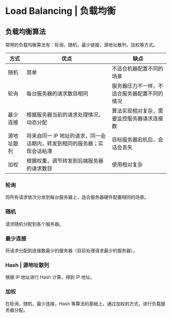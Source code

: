 # Load Balancing | 负载均衡

## 负载均衡算法

常用的负载均衡算法有：轮询，随机，最少链接，源地址散列，加权等方式。

| 方式       | 优点                                                                     | 缺点                                         |
| ---------- | ------------------------------------------------------------------------ | -------------------------------------------- |
| 随机       | 简单                                                                     | 不适合机器配置不同的场景                     |
| 轮询       | 每台服务器的请求数目相同                                                 | 服务器压力不一样，不适合服务器配置不同的情况 |
| 最少连接   | 根据服务器当前的请求处理情况，动态分配                                   | 算法实现相对复杂，需要监控服务器请求连接数   |
| 源地址散列 | 将来自同一 IP 地址的请求，同一会话期内，转发到相同的服务器；实现会话粘滞 | 目标服务器宕机后，会话会丢失                 |
| 加权       | 根据权重，调节转发到后端服务器的请求数目                                 | 使用相对复杂                                 |

### 轮询

将所有请求依次分发到每台服务器上，适合服务器硬件配置相同的场景。

### 随机

请求随机分配到各个服务器。

### 最少连接

将请求分配到连接数最少的服务器（目前处理请求最少的服务器）。

### Hash | 源地址散列

根据 IP 地址进行 Hash 计算，得到 IP 地址。

### 加权

在轮询，随机，最少连接，Hash 等算法的基础上，通过加权的方式，进行负载服务器分配。
